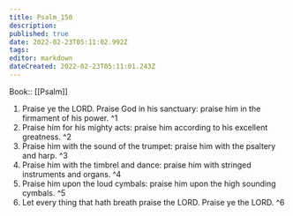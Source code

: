 ```yaml
---
title: Psalm_150
description: 
published: true
date: 2022-02-23T05:11:02.992Z
tags: 
editor: markdown
dateCreated: 2022-02-23T05:11:01.243Z
---
```


 Book:: [[Psalm]]
 1. Praise ye the LORD. Praise God in his sanctuary: praise him in the firmament of his power. ^1
 2. Praise him for his mighty acts: praise him according to his excellent greatness. ^2
 3. Praise him with the sound of the trumpet: praise him with the psaltery and harp. ^3
 4. Praise him with the timbrel and dance: praise him with stringed instruments and organs. ^4
 5. Praise him upon the loud cymbals: praise him upon the high sounding cymbals. ^5
 6. Let every thing that hath breath praise the LORD. Praise ye the LORD. ^6
